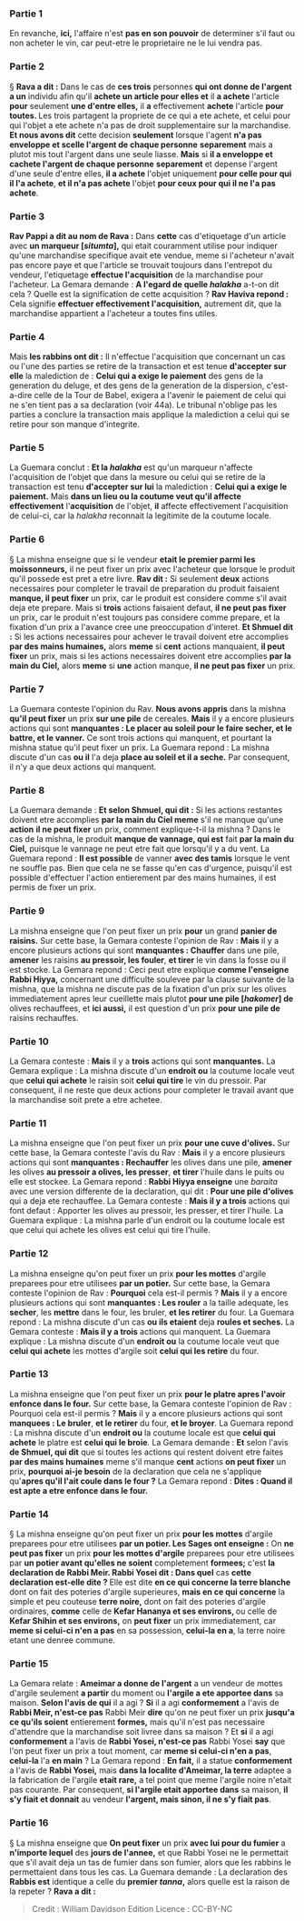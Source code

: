 
### Partie 1
En revanche, <b>ici,</b> l'affaire n'est <b>pas en son pouvoir</b> de determiner s'il faut ou non acheter le vin, car peut-etre le proprietaire ne le lui vendra pas.

### Partie 2
§ <b>Rava a dit :</b> Dans le cas de <b>ces trois</b> personnes <b>qui ont donne de l'argent a un</b> individu afin qu'il <b>achete un article pour elles et</b> il <b>a achete</b> l'article <b>pour</b> seulement <b>une d'entre elles,</b> il <b>a</b> effectivement <b>achete</b> l'article <b>pour toutes. </b> Les trois partagent la propriete de ce qui a ete achete, et celui pour qui l'objet a ete achete n'a pas de droit supplementaire sur la marchandise. <b>Et nous avons dit</b> cette decision <b>seulement</b> lorsque l'agent <b>n'a pas enveloppe et scelle l'argent de chaque personne</b> <b>separement</b> mais a plutot mis tout l'argent dans une seule liasse. <b>Mais</b> si <b>il a enveloppe et cachete l'argent de chaque personne</b> <b>separement</b> et depense l'argent d'une seule d'entre elles, <b>il a achete</b> l'objet uniquement <b>pour celle pour qui il l'a achete</b>, <b>et il n'a pas achete</b> l'objet <b>pour ceux pour qui il ne l'a pas achete</b>.

### Partie 3
<b>Rav Pappi a dit au nom de Rava :</b> Dans <b>cette</b> cas d'etiquetage d'un article avec <b>un marqueur [<i>situmta</i>],</b> qui etait couramment utilise pour indiquer qu'une marchandise specifique avait ete vendue, meme si l'acheteur n'avait pas encore paye et que l'article se trouvait toujours dans l'entrepot du vendeur, l'etiquetage <b>effectue l'acquisition</b> de la marchandise pour l'acheteur. La Gemara demande : <b>A l'egard de quelle <i>halakha</i></b> a-t-on dit cela ? Quelle est la signification de cette acquisition ? <b>Rav Haviva repond :</b> Cela signifie <b>effectuer effectivement l'acquisition,</b> autrement dit, que la marchandise appartient a l'acheteur a toutes fins utiles.

### Partie 4
Mais <b>les rabbins ont dit :</b> Il n'effectue l'acquisition que concernant un cas ou l'une des parties se retire de la transaction et est tenue <b>d'accepter sur elle</b> la malediction de : <b>Celui qui a exige le paiement</b> des gens de la generation du deluge, et des gens de la generation de la dispersion, c'est-a-dire celle de la Tour de Babel, exigera a l'avenir le paiement de celui qui ne s'en tient pas a sa declaration (voir 44a). Le tribunal n'oblige pas les parties a conclure la transaction mais applique la malediction a celui qui se retire pour son manque d'integrite.

### Partie 5
La Guemara conclut : <b>Et la <i>halakha</i></b> est qu'un marqueur n'affecte l'acquisition de l'objet que dans la mesure ou celui qui se retire de la transaction est tenu <b>d'accepter sur lui</b> la malediction : <b>Celui qui a exige le paiement.</b> Mais <b>dans un lieu ou la coutume veut qu'il affecte effectivement</b> l'<b>acquisition</b> de l'objet, <b>il</b> affecte effectivement l'acquisition</b> de celui-ci, car la <i>halakha</i> reconnait la legitimite de la coutume locale.

### Partie 6
§ La mishna enseigne que si le vendeur <b>etait le premier parmi les moissonneurs,</b> il ne peut fixer un prix avec l'acheteur que lorsque le produit qu'il possede est pret a etre livre. <b>Rav dit :</b> Si seulement <b>deux</b> actions necessaires pour completer le travail de preparation du produit faisaient <b>manque, il peut fixer</b> un prix, car le produit est considere comme s'il avait deja ete prepare. Mais si <b>trois</b> actions faisaient defaut, <b>il ne peut pas fixer</b> un prix, car le produit n'est toujours pas considere comme prepare, et la fixation d'un prix a l'avance cree une preoccupation d'interet. <b>Et Shmuel dit :</b> Si les actions necessaires pour achever le travail doivent etre accomplies <b>par des mains humaines,</b> alors <b>meme</b> si <b>cent</b> actions manquaient, <b>il peut fixer</b> un prix, mais si les actions necessaires doivent etre accomplies <b>par la main du Ciel,</b> alors <b>meme</b> si <b>une</b> action manque, <b>il ne peut pas fixer</b> un prix.

### Partie 7
La Guemara conteste l'opinion du Rav. <b>Nous avons appris</b> dans la mishna <b>qu'il peut fixer</b> un prix <b>sur une pile</b> de cereales. <b>Mais</b> il y a encore plusieurs actions qui sont <b>manquantes : Le placer au soleil pour le faire secher, et le battre, et le vanner.</b> Ce sont trois actions qui manquent, et pourtant la mishna statue qu'il peut fixer un prix. La Guemara repond : La mishna discute d'un cas <b>ou il</b> l'a deja <b>place au soleil et il a seche.</b> Par consequent, il n'y a que deux actions qui manquent.

### Partie 8
La Guemara demande : <b>Et selon Shmuel, qui dit :</b> Si les actions restantes doivent etre accomplies <b>par la main du Ciel meme</b> s'il ne manque qu'une <b>action</b> <b>il ne peut fixer</b> un prix, comment explique-t-il la mishna ? Dans le cas de la mishna, le produit <b>manque de vannage, qui est</b> fait <b>par la main du Ciel,</b> puisque le vannage ne peut etre fait que lorsqu'il y a du vent. La Guemara repond : <b>Il est possible</b> de vanner <b>avec des tamis</b> lorsque le vent ne souffle pas. Bien que cela ne se fasse qu'en cas d'urgence, puisqu'il est possible d'effectuer l'action entierement par des mains humaines, il est permis de fixer un prix.

### Partie 9
La mishna enseigne que l'on peut fixer un prix <b>pour</b> un grand <b>panier de raisins.</b> Sur cette base, la Gemara conteste l'opinion de Rav : <b>Mais</b> il y a encore plusieurs actions qui sont <b>manquantes : Chauffer</b> dans une pile, <b>amener</b> les raisins <b>au pressoir, les fouler</b>, <b>et tirer</b> le vin dans la fosse ou il est stocke. La Gemara repond : Ceci peut etre explique <b>comme l'enseigne Rabbi Hiyya,</b> concernant une difficulte soulevee par la clause suivante de la mishna, que la mishna ne discute pas de la fixation d'un prix sur les olives immediatement apres leur cueillette mais plutot <b>pour une pile [<i>hakomer</i>] de</b> olives rechauffees,</b> et <b>ici aussi,</b> il est question d'un prix <b>pour une pile de</b> raisins rechauffes.</b>

### Partie 10
La Gemara conteste : <b>Mais</b> il y a <b>trois</b> actions qui sont <b>manquantes.</b> La Gemara explique : La mishna discute d'un <b>endroit ou</b> la coutume locale veut que <b>celui qui achete</b> le raisin soit <b>celui qui tire</b> le vin du pressoir. Par consequent, il ne reste que deux actions pour completer le travail avant que la marchandise soit prete a etre achetee.

### Partie 11
La mishna enseigne que l'on peut fixer un prix <b>pour une cuve d'olives.</b> Sur cette base, la Gemara conteste l'avis du Rav : <b>Mais</b> il y a encore plusieurs actions qui sont <b>manquantes : Rechauffer</b> les olives dans une pile, <b>amener</b> les olives <b>au pressoir a olives, les presser</b>, <b>et tirer</b> l'huile dans le puits ou elle est stockee. La Gemara repond : <b>Rabbi Hiyya enseigne</b> une <i>baraita</i> avec une version differente de la declaration, qui dit : <b>Pour une pile d'olives</b> qui a deja ete rechauffee. La Gemara conteste : <b>Mais il y a trois</b> actions qui font defaut : Apporter les olives au pressoir, les presser, et tirer l'huile. La Guemara explique : La mishna parle d'un endroit ou la coutume locale est que celui qui achete les olives est celui qui tire l'huile.

### Partie 12
La mishna enseigne qu'on peut fixer un prix <b>pour les mottes</b> d'argile preparees pour etre utilisees <b>par un potier.</b> Sur cette base, la Gemara conteste l'opinion de Rav : <b>Pourquoi</b> cela est-il permis ? <b>Mais</b> il y a encore plusieurs actions qui sont <b>manquantes : Les rouler</b> a la taille adequate, les <b>secher</b>, les <b>mettre</b> dans le four, les bruler</b>, <b>et les retirer</b> du four. La Guemara repond : La mishna discute d'un cas <b>ou ils etaient</b> deja <b>roules et seches.</b> La Gemara conteste : <b>Mais il y a trois</b> actions qui manquent. La Guemara explique : La mishna discute d'un <b>endroit ou</b> la coutume locale veut que <b>celui qui achete</b> les mottes d'argile soit <b>celui qui les retire</b> du four.

### Partie 13
La mishna enseigne que l'on peut fixer un prix <b>pour le platre apres l'avoir enfonce dans le four.</b> Sur cette base, la Gemara conteste l'opinion de Rav : Pourquoi cela est-il permis ? <b>Mais</b> il y a encore plusieurs actions qui sont <b>manquees : Le bruler</b>, <b>et le retirer</b> du four, <b>et le broyer</b>. La Guemara repond : La mishna discute d'un <b>endroit ou</b> la coutume locale est que <b>celui qui achete</b> le platre est <b>celui qui le broie</b>. La Gemara demande : <b>Et</b> selon l'avis <b>de Shmuel, qui dit</b> que si toutes les actions qui restent doivent etre faites <b>par des mains humaines</b> meme s'il manque <b>cent</b> actions <b>on peut fixer</b> un prix, <b>pourquoi ai-je besoin</b> de la declaration que cela ne s'applique qu'<b>apres qu'il l'ait coule dans le four ?</b> La Gemara repond : <b>Dites : Quand il est apte a etre enfonce dans le four.</b>

### Partie 14
§ La mishna enseigne qu'on peut fixer un prix <b>pour les mottes</b> d'argile preparees pour etre utilisees <b>par un potier. Les Sages ont enseigne :</b> On <b>ne peut pas fixer</b> un prix <b>pour les mottes d'argile</b> preparees pour etre utilisees par <b>un potier avant qu'elles ne soient</b> completement <b>formees;</b> c'est <b>la declaration de Rabbi Meir. Rabbi Yosei dit : Dans quel</b> cas <b>cette declaration est-elle dite ? </b> Elle est dite <b>en ce qui concerne la terre blanche</b> dont on fait des poteries d'argile superieures, <b>mais en ce qui concerne</b> la simple et peu couteuse <b>terre noire,</b> dont on fait des poteries d'argile ordinaires, <b>comme</b> celle de <b>Kefar Hananya et ses environs, </b> ou celle de <b>Kefar Shihin et ses environs,</b> on <b>peut fixer</b> un prix immediatement, car <b>meme si celui-ci n'en a pas</b> en sa possession, <b>celui-la en a</b>, la terre noire etant une denree commune.

### Partie 15
La Gemara relate : <b>Ameimar a donne de l'argent</b> a un vendeur de mottes d'argile seulement <b>a partir</b> du moment ou <b>l'argile a ete apportee dans</b> sa maison. <b>Selon l'avis de qui</b> il a agi ? <b>Si</b> il a agi <b>conformement</b> a l'avis de <b>Rabbi Meir, n'est-ce pas</b> Rabbi Meir <b>dire</b> qu'on ne peut fixer un prix <b>jusqu'a ce qu'ils soient</b> entierement <b>formes,</b> mais qu'il n'est pas necessaire d'attendre que la marchandise soit livree dans sa maison ? Et <b>si</b> il a agi <b>conformement</b> a l'avis de <b>Rabbi Yosei, n'est-ce pas</b> Rabbi Yosei <b>say</b> que l'on peut fixer un prix a tout moment, car <b>meme si celui-ci n'en a pas</b>, <b>celui-la</b> l'a <b>en main</b> ? La Gemara repond : <b>En fait,</b> il a statue <b>conformement</b> a l'avis de <b>Rabbi Yosei,</b> mais <b>dans la localite d'Ameimar, la terre</b> adaptee a la fabrication de l'argile <b>etait rare,</b> a tel point que meme l'argile noire n'etait pas courante. Par consequent, <b>si l'argile etait apportee dans</b> sa maison, <b>il s'y fiait et donnait</b> au vendeur <b>l'argent, mais sinon, il ne s'y fiait pas</b>.

### Partie 16
§ La mishna enseigne que <b>On peut fixer</b> un prix <b>avec lui pour du fumier</b> a <b>n'importe lequel</b> des <b>jours de l'annee,</b> et que Rabbi Yosei ne le permettait que s'il avait deja un tas de fumier dans son fumier, alors que les rabbins le permettaient dans tous les cas. La Guemara demande : La declaration des <b>Rabbis est</b> identique a celle du <b>premier <i>tanna</i>,</b> alors quelle est la raison de la repeter ? <b>Rava a dit :</b>

>Credit : William Davidson Edition
>Licence : CC-BY-NC